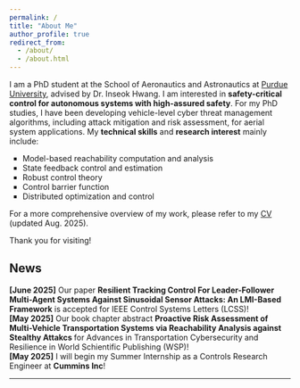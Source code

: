 ```yaml
---
permalink: /
title: "About Me"
author_profile: true
redirect_from: 
  - /about/
  - /about.html
---
```


I am a PhD student at the School of Aeronautics and Astronautics at [Purdue University](https://engineering.purdue.edu/AAE), advised by Dr. Inseok Hwang. I am interested in <strong> safety-critical control for autonomous systems with high-assured safety</strong>. For my PhD studies, I have been developing vehicle-level cyber threat management algorithms, including attack mitigation and risk assessment, for aerial system applications. My <strong>technical skills</strong> and <strong>research interest</strong> mainly include:

 <ul style="list-style-type:square;">
     <li> Model-based reachability computation and analysis </li>
     <li> State feedback control and estimation </li>
     <li> Robust control theory </li>
     <li> Control barrier function </li>
     <li> Distributed optimization and control </li>
 </ul>

For a more comprehensive overview of my work, please refer to my [CV](https://drive.google.com/file/d/11QUgC7uMvu0lk0fjNXlfH3MGzSu-iNpQ/view?usp=sharing) (updated Aug. 2025).

Thank you for visiting!

<h2> News </h2>

<strong>[June 2025]</strong> Our paper <strong>Resilient Tracking Control For Leader-Follower Multi-Agent Systems Against Sinusoidal Sensor Attacks: An LMI-Based Framework</strong> is accepted for IEEE Control Systems Letters (LCSS)! </br>
<strong>[May 2025]</strong> Our book chapter abstract <strong>Proactive Risk Assessment of Multi-Vehicle Transportation Systems via Reachability Analysis against Stealthy Attakcs </strong> for Advances in Transportation Cybersecurity and Resilience in World Schientific Publishing (WSP)! </br>
<strong>[May 2025]</strong> I will begin my Summer Internship as a Controls Research Engineer at <strong>Cummins Inc</strong>! </br>
<hr>  
